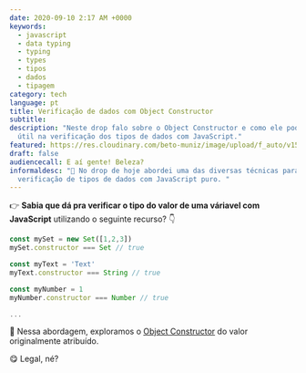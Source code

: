 ```yaml
---
date: 2020-09-10 2:17 AM +0000
keywords:
  - javascript
  - data typing
  - typing
  - types
  - tipos
  - dados
  - tipagem
category: tech
language: pt
title: Verificação de dados com Object Constructor
subtitle:
description: "Neste drop falo sobre o Object Constructor e como ele pode ser
  útil na verificação dos tipos de dados com JavaScript."
featured: https://res.cloudinary.com/beto-muniz/image/upload/f_auto/v1599425884/Titulo_Image_2_pst5os.jpg
draft: false
audiencecall: E aí gente! Beleza?
informaldesc: "📣 No drop de hoje abordei uma das diversas técnicas para
  verificação de tipos de dados com JavaScript puro. "
---
```


👉 **Sabia que dá pra verificar o tipo do valor de uma váriavel com JavaScript** utilizando o seguinte recurso? 👇

```javascript
const mySet = new Set([1,2,3])
mySet.constructor === Set // true

const myText = 'Text'
myText.constructor === String // true

const myNumber = 1
myNumber.constructor === Number // true

...
```

📖 Nessa abordagem, exploramos o [Object Constructor](https://developer.mozilla.org/en-US/docs/Web/JavaScript/Reference/Global_Objects/Object/constructor) do valor originalmente atribuído.

😋 Legal, né?
